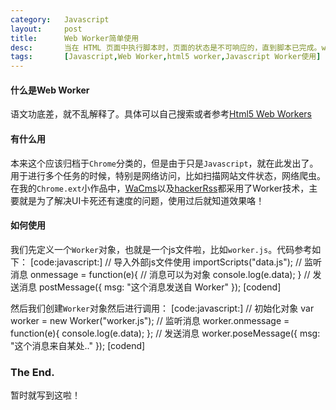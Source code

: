 ```yaml
---
category:   Javascript
layout:     post
title:      Web Worker简单使用
desc:       当在 HTML 页面中执行脚本时，页面的状态是不可响应的，直到脚本已完成。web worker 是运行在后台的 JavaScript，独立于其他脚本，不会影响页面的性能。
tags:       [Javascript,Web Worker,html5 worker,Javascript Worker使用]
---
```

#### 什么是Web Worker
语文功底差，就不乱解释了。具体可以自己搜索或者参考[Html5 Web Workers][link-w3c]

#### 有什么用
本来这个应该归档于`Chrome`分类的，但是由于只是`Javascript`，就在此发出了。    
用于进行多个任务的时候，特别是网络访问，比如扫描网站文件状态，网络爬虫。    
在我的`Chrome.ext`小作品中，[WaCms][link-wacms]以及[hackerRss][link-hrss]都采用了Worker技术，主要就是为了解决UI卡死还有速度的问题，使用过后就知道效果咯！

#### 如何使用
我们先定义一个`Worker`对象，也就是一个js文件啦，比如`worker.js`。代码参考如下：
[code:javascript:]
// 导入外部js文件使用
importScripts("data.js");
// 监听消息
onmessage = function(e){
    // 消息可以为对象
    console.log(e.data);
}
// 发送消息
postMessage({
    msg: "这个消息发送自 Worker"
});
[codend]

然后我们创建`Worker`对象然后进行调用：
[code:javascript:]
// 初始化对象
var worker = new Worker("worker.js");
// 监听消息
worker.onmessage = function(e){
    console.log(e.data);
};
// 发送消息
worker.poseMessage({
    msg: "这个消息来自某处.."
});
[codend]

### The End.
暂时就写到这啦！

[link-w3c]: http://www.w3school.com.cn/html5/html_5_webworkers.asp
[link-wacms]: https://github.com/h01/chrome.ext/tree/master/WaCms
[link-hrss]: https://github.com/h01/chrome.ext/tree/master/hackerRss